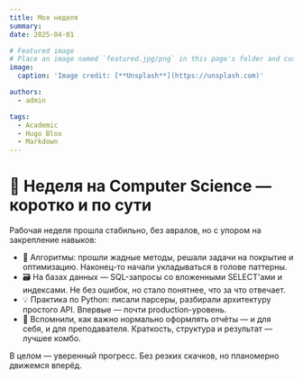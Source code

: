 ```yaml
---
title: Моя неделя
summary: 
date: 2025-04-01

# Featured image
# Place an image named `featured.jpg/png` in this page's folder and customize its options here.
image:
  caption: 'Image credit: [**Unsplash**](https://unsplash.com)'

authors:
  - admin

tags:
  - Academic
  - Hugo Blox
  - Markdown
---
```


# 📌 Неделя на Computer Science — коротко и по сути

Рабочая неделя прошла стабильно, без авралов, но с упором на закрепление навыков:

- 🔁 Алгоритмы: прошли жадные методы, решали задачи на покрытие и оптимизацию. Наконец-то начали укладываться в голове паттерны.
- 🗃️ На базах данных — SQL-запросы со вложенными SELECT'ами и индексами. Не без ошибок, но стало понятнее, что за что отвечает.
- 💡 Практика по Python: писали парсеры, разбирали архитектуру простого API. Впервые — почти production-уровень.
- 📑 Вспомнили, как важно нормально оформлять отчёты — и для себя, и для преподавателя. Краткость, структура и результат — лучшее комбо.

В целом — уверенный прогресс. Без резких скачков, но планомерно движемся вперёд.

